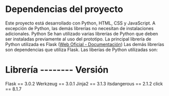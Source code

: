 # Dependencias del proyecto 

Este proyecto está desarrollado con Python, HTML, CSS y JavaScript. A excepción de Python, las demás librerías no necesitan de instalaciones adicionales.
Python 
Se han utilizado varias librerías de Python que deben ser instaladas previamente al uso del prototipo.
La principal librería de Python utilizada es Flask ([Web Oficial - Documentación](https://flask.palletsprojects.com/en/stable/))
Las demás librerías son dependencias que utiliza Flask. Las liberías de Python utilizadas son:

# Librería  --------  Versión
  Flask        ==      3.0.2
  Werkzeug     ==      3.0.1
  Jinja2       ==      3.1.3
  itsdangerous ==      2.1.2
  click        ==      8.1.7
